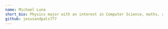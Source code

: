 ```yaml
---
name: Michael Luna
short_bio: Physics major with an interest in Computer Science, maths, and video games.
github: jesusandpals777 
---
```

